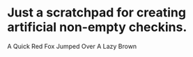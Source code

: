 # Just a scratchpad for creating artificial non-empty checkins.

A
Quick
Red
Fox
Jumped
Over
A
Lazy
Brown
